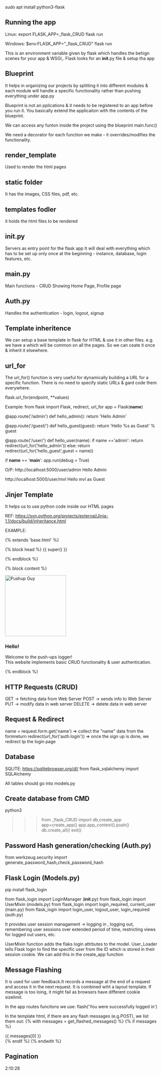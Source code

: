 sudo apt install python3-flask

## Running the app
Linux:
export FLASK_APP=_flask_CRUD
flask run

Windows:
$env:FLASK_APP="_flask_CRUD"
flask run

This is an environment variable given by flask which handles the behign scenes for your app & WSGI,.
Flask looks for an __init__.py file & setup tha app

## Blueprint
It helps in organizing our projects by splitting it into different modules & each module will handle a specific functionality rather than pushing everything under app.py

Blueprint is not an pplications & it needs to be registered to an app before you run it. You basically extend the applicaiton with the contents of the blueprint.

We can access any funton inside the project using the blueprint main.func()

We need a decorator for each function we make - it overrides/modifies the functionality.

## render_template
Used to render the html pages

## static folder
It has the images, CSS files, pdf, etc.

## templates fodler
it holds the html files to be rendered

## __init__.py
Servers as entry point for the flask app
It will deal with everything which has to be set up only once at the beginning - instance, database, login features, etc.

## main.py
Main functions - CRUD
Showing Home Page, Profile page

## Auth.py
Handles the authentication - login, logout, signup


## Template inheritence
We can setup a base template in flask for HTML & use it in other files. e.g. we have a <navbar> which will be common on all the pages. So we can ceate it once & inherit it elsewhere.

## url_for
The url_for() function is very useful for dynamically building a URL for a specific function. There is no need to specify static URLs & gard code them everywhere.

flask.url_for(endpoint, **values)

Example:
from flask import Flask, redirect, url_for
app = Flask(__name__)

@app.route('/admin')
def hello_admin():
   return 'Hello Admin'

@app.route('/guest/<guest>')
def hello_guest(guest):
   return 'Hello %s as Guest' % guest

@app.route('/user/<name>')
def hello_user(name):
   if name =='admin':
      return redirect(url_for('hello_admin'))
   else:
      return redirect(url_for('hello_guest',guest = name))

if __name__ == '__main__':
   app.run(debug = True)

O/P: http://localhost:5000/user/admin
Hello Admin

http://localhost:5000/user/mvl
Hello mvl as Guest

## Jinjer Template
It helps us to use python code inside our HTML pages

REF: https://svn.python.org/projects/external/Jinja-1.1/docs/build/inheritance.html

EXAMPLE: 
<!-- Copies the entire BASE.html template -->
{% extends 'base.html' %} 

{% block head %} {{ super() }}

<!-- We can add our own CSS files inside the HEAD section-->
<link rel="stylesheet" href="{{ url_for('static',filename='extended_beauty.css') }}">

{% endblock %} 

<!-- We are adding content in the BODY section -->
{% block content %}

<div class="showcase">
    <img src="{{ url_for('static',filename='images/pushups.png') }}" alt="Pushup Guy" height="200px">
</div>
<div class="container">
    <h3>Hello!</h3>
    <p>
        Welcome to the push-ups logger! <br>
        This website implements basic CRUD functionality & user authentication.
    </p>
</div>

{% endblock %}


## HTTP Requests (CRUD)
GET -> fetching data from Web Server
POST -> sends info to Web Server
PUT -> modify data in web server
DELETE -> delete data in web server

## Request & Redirect
name = request.form.get('name') => collect the "name" data from the formreturn redirect(url_for('auth.login')) => once the sign up is done, we redirect tp the login page

## Database 
SQLITE: https://sqlitebrowser.org/dl/
from flask_sqlalchemy import SQLAlchemy

All tables should go into models.py

## Create database from CMD
python3
>>> from _flask_CRUD import db,create_app
>>> app=create_app()
>>> app.app_context().push()
>>> db.create_all()
>>> exit()

## Password Hash generation/checking (Auth.py)
from werkzeug.security import generate_password_hash,check_password_hash

## Flask Login (Models.py)
pip install flask_login

from flask_login import LoginManager (__init__.py)
from flask_login import UserMixin (models.py)
from flask_login import login_required, current_user (main.py)
from flask_login import login_user, logout_user, login_required (auth.py)

It provides user session managament -> logging in , logging out, remembering user sessions over extended period of time, restricting views for logged out users, etc.

UserMixin function adds the flaks login attrbutes  to the model.
User_Loader tells Flask login to find the specific user from the ID which is stored in their session cookie.
We can add this in the create_app function

## Message Flashing
It is used for user feedback.It records a message at the end of a request and access it in the next request.
It is combined wiht a layout template. If message is too loing, it might fail as browsers have different cookie sizelimit.

In the app routes funcitons we use:
flash('You were successfully logged in')

In the template html, if there are any flash messages (e.g.POST), we list them out:
 {% with messages = get_flashed_messages() %} 
 {% if messages %}
        <div class="notification is-danger">
            {{ messages[0] }}
        </div>
{% endif %} {% endwith %}

## Pagination

2:10:28